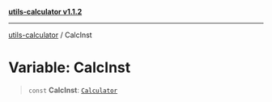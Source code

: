 [**utils-calculator v1.1.2**](../README.md)

***

[utils-calculator](../README.md) / CalcInst

# Variable: CalcInst

> `const` **CalcInst**: [`Calculator`](../classes/Calculator.md)
